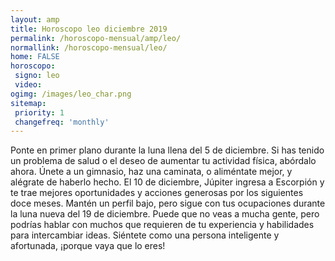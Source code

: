 ```yaml
---
layout: amp
title: Horoscopo leo diciembre 2019 
permalink: /horoscopo-mensual/amp/leo/
normallink: /horoscopo-mensual/leo/
home: FALSE
horoscopo:
 signo: leo
 video:  
ogimg: /images/leo_char.png
sitemap:
 priority: 1
 changefreq: 'monthly'
---
```



Ponte en primer plano durante la luna llena del 5 de diciembre. Si has tenido un problema de salud o el deseo de aumentar tu actividad física, abórdalo ahora. Únete a un gimnasio, haz una caminata, o aliméntate mejor, y alégrate de haberlo hecho. El 10 de diciembre, Júpiter ingresa a Escorpión y te trae mejores oportunidades y acciones generosas por los siguientes doce meses. Mantén un perfil bajo, pero sigue con tus ocupaciones durante la luna nueva del 19 de diciembre. Puede que no veas a mucha gente, pero podrías hablar con muchos que requieren de tu experiencia y habilidades para intercambiar ideas. Siéntete como una persona inteligente y afortunada, ¡porque vaya que lo eres! 